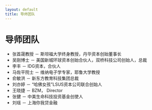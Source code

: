```yaml
---
layout: default
title: 导师团队
---
```

# 导师团队

- 张首晟教授 － 斯坦福大学终身教授，丹华资本创始董事长
- 吴刚博士 － 美国新城环球资本创始合伙人，双桥科技公司创始人，总裁
- 李丰 － IDG资本，合伙人
- 马佐平院士 － 维纳电子学专家，耶鲁大学教授
- 俞敏洪 － 新东方教育科技集团总裁
- 刘亦婷 － “哈佛女孩”LSUS资本公司联合创始人
- 王晓捷 － BZM， Director
- 张健 － 中美生命科技投资基金创使人
- 刘瑶 － 上海你我贷金融
